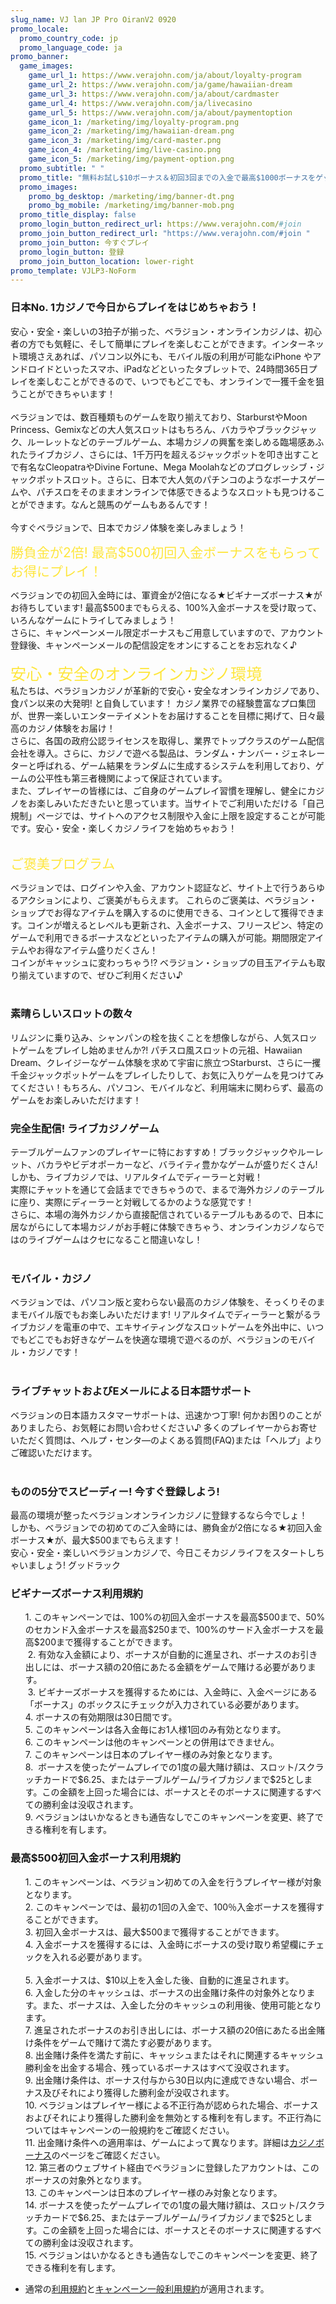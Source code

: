 ```yaml
---
slug_name: VJ lan JP Pro OiranV2 0920
promo_locale:
  promo_country_code: jp
  promo_language_code: ja
promo_banner:
  game_images:
    game_url_1: https://www.verajohn.com/ja/about/loyalty-program
    game_url_2: https://www.verajohn.com/ja/game/hawaiian-dream
    game_url_3: https://www.verajohn.com/ja/about/cardmaster
    game_url_4: https://www.verajohn.com/ja/livecasino
    game_url_5: https://www.verajohn.com/ja/about/paymentoption
    game_icon_1: /marketing/img/loyalty-program.png
    game_icon_2: /marketing/img/hawaiian-dream.png
    game_icon_3: /marketing/img/card-master.png
    game_icon_4: /marketing/img/live-casino.png
    game_icon_5: /marketing/img/payment-option.png
  promo_subtitle: " "
  promo_title: "無料お試し$10ボーナス＆初回3回までの入金で最高$1000ボーナスをゲット！ "
  promo_images:
    promo_bg_desktop: /marketing/img/banner-dt.png
    promo_bg_mobile: /marketing/img/banner-mob.png
  promo_title_display: false
  promo_login_button_redirect_url: https://www.verajohn.com/#join
  promo_join_button_redirect_url: "https://www.verajohn.com/#join "
  promo_join_button: 今すぐプレイ
  promo_login_button: 登録
  promo_join_button_location: lower-right
promo_template: VJLP3-NoForm
---
```

<section id="bf-usps" class="container">
   <div class="row">
      <div id="intro" class="col-12">
         <h3>日本No. 1カジノで今日からプレイをはじめちゃおう！</h3>
         <p>安心・安全・楽しいの3拍子が揃った、ベラジョン・オンラインカジノは、初心者の方でも気軽に、そして簡単にプレイを楽しむことができます。インターネット環境さえあれば、パソコン以外にも、モバイル版の利用が可能なiPhone やアンドロイドといったスマホ、iPadなどといったタブレットで、24時間365日プレイを楽しむことができるので、いつでもどこでも、オンラインで一獲千金を狙うことができちゃいます！<br><br>ベラジョンでは、数百種類ものゲームを取り揃えており、StarburstやMoon Princess、Gemixなどの大人気スロットはもちろん、バカラやブラックジャック、ルーレットなどのテーブルゲーム、本場カジノの興奮を楽しめる臨場感あふれたライブカジノ、さらには、1千万円を超えるジャックポットを叩き出すことで有名なCleopatraやDivine Fortune、Mega Moolahなどのプログレッシブ・ジャックポットスロット。さらに、日本で大人気のパチンコのようなボーナスゲームや、パチスロをそのままオンラインで体感できるようなスロットも見つけることができます。なんと競馬のゲームもあるんです！<br><br>今すぐベラジョンで、日本でカジノ体験を楽しみましょう！</p>
      </div>
      <div class="bf-separator col-12"></div>
      <div class="col-12 col-md-6">
         <span style="color: rgb(254, 230, 61); font-size: 1.5em;">勝負金が2倍! 最高$500初回入金ボーナスをもらってお得にプレイ！</span><br>
         <p><span style="font-family: -apple-system, BlinkMacSystemFont, &quot;Segoe UI&quot;, Roboto, Oxygen, Ubuntu, Cantarell, &quot;Fira Sans&quot;, &quot;Droid Sans&quot;, &quot;Helvetica Neue&quot;, sans-serif;">ベラジョンでの初回入金時には、軍資金が2倍になる★ビギナーズボーナス★がお待ちしています! 最高$500までもらえる、100%入金ボーナスを受け取って、いろんなゲームにトライしてみましょう！<br>さらに、キャンペーンメール限定ボーナスもご用意していますので、アカウント登録後、キャンペーンメールの配信設定をオンにすることをお忘れなく♪<br><br></span><span style="color: rgb(254, 230, 61); font-size: 1.8em;">安心・安全のオンラインカジノ環境</span><br>私たちは、ベラジョンカジノが革新的で安心・安全なオンラインカジノであり、食パン以来の大発明! と自負しています！ カジノ業界での経験豊富なプロ集団が、世界一楽しいエンターテイメントをお届けすることを目標に掲げて、日々最高のカジノ体験をお届け！<br>さらに、各国の政府公認ライセンスを取得し、業界でトップクラスのゲーム配信会社を導入。さらに、カジノで遊べる製品は、ランダム・ナンバー・ジェネレーターと呼ばれる、ゲーム結果をランダムに生成するシステムを利用しており、ゲームの公平性も第三者機関によって保証されています。<br>また、プレイヤーの皆様には、ご自身のゲームプレイ習慣を理解し、健全にカジノをお楽しみいただきたいと思っています。当サイトでご利用いただける「自己規制」ページでは、サイトへのアクセス制限や入金に上限を設定することが可能です。安心・安全・楽しくカジノライフを始めちゃおう！<br><br></p>
         <div><span style="color: rgb(254, 230, 61); font-size: 1.5em;">ご褒美プログラム</span><br></div>
         <p>ベラジョンでは、ログインや入金、アカウント認証など、サイト上で行うあらゆるアクションにより、ご褒美がもらえます。 これらのご褒美は、ベラジョン・ショップでお得なアイテムを購入するのに使用できる、コインとして獲得できます。コインが増えるとレベルも更新され、入金ボーナス、フリースピン、特定のゲームで利用できるボーナスなどといったアイテムの購入が可能。期間限定アイテムやお得なアイテム盛りだくさん！<br>コインがキャッシュに変わっちゃう!? ベラジョン・ショップの目玉アイテムも取り揃えていますので、ぜひご利用ください♪<br><br></p>
         <h3>素晴らしいスロットの数々</h3>
         <p>リムジンに乗り込み、シャンパンの栓を抜くことを想像しながら、人気スロットゲームをプレイし始めませんか?! パチスロ風スロットの元祖、Hawaiian Dream、クレイジーなゲーム体験を求めて宇宙に旅立つStarburst、さらに一攫千金ジャックポットゲームをプレイしたりして、お気に入りゲームを見つけてみてください！もちろん、パソコン、モバイルなど、利用端末に関わらず、最高のゲームをお楽しみいただけます！<br></p>
      </div>
      <div class="col-12 col-md-6">
         <h3>完全生配信! ライブカジノゲーム<br></h3>
         <p>テーブルゲームファンのプレイヤーに特におすすめ！ブラックジャックやルーレット、バカラやビデオポーカーなど、バライティ豊かなゲームが盛りだくさん! しかも、ライブカジノでは、リアルタイムでディーラーと対戦！<br>実際にチャットを通じて会話までできちゃうので、まるで海外カジノのテーブルに座り、実際にディーラーと対戦してるかのような感覚です！<br>さらに、本場の海外カジノから直接配信されているテーブルもあるので、日本に居ながらにして本場カジノがお手軽に体験できちゃう、オンラインカジノならではのライブゲームはクセになること間違いなし！<br><br></p>
         <h3>モバイル・カジノ</h3>
         <p>ベラジョンでは、パソコン版と変わらない最高のカジノ体験を、そっくりそのままモバイル版でもお楽しみいただけます! リアルタイムでディーラーと繋がるライブカジノを電車の中で、エキサイティングなスロットゲームを外出中に、いつでもどこでもお好きなゲームを快適な環境で遊べるのが、ベラジョンのモバイル・カジノです！<br><br></p>
         <h3>ライブチャットおよびEメールによる日本語サポート</h3>
         <p>ベラジョンの日本語カスタマーサポートは、迅速かつ丁寧! 何かお困りのことがありましたら、お気軽にお問い合わせください♪ 多くのプレイヤーからお寄せいただく質問は、ヘルプ・センタ―のよくある質問(FAQ)または「ヘルプ」よりご確認いただけます。<br><br></p>
         <h3>ものの5分でスピーディー! 今すぐ登録しよう!<br></h3>
         <p>最高の環境が整ったベラジョンオンラインカジノに登録するなら今でしょ！<br>しかも、ベラジョンでの初めてのご入金時には、勝負金が2倍になる★初回入金ボーナス★が、最大$500までもらえます！<br>安心・安全・楽しいベラジョンカジノで、今日こそカジノライフをスタートしちゃいましょう! グッドラック<br></p>
      </div>
   </div>
</section>
<section id="terms-anchor" class="container animated fadeIn"></section>
<div class="container-fluid pp">
   <div class="container">
      <div class="row">
         <div class="col-12">
            <div class="payment-providers"></div>
         </div>
      </div>
   </div>
</div>
<section id="terms" class="container">
   <div class="row">
      <div class="bf-separator col-12"></div>
      <div class="col-12">
         <h3>ビギナーズボーナス利用規約</h3>
         <ul>1. このキャンペーンでは、100%の初回入金ボーナスを最高$500まで、50%のセカンド入金ボーナスを最高$250まで、100%のサード入金ボーナスを最高$200まで獲得することができます。<br> 2. 有効な入金額により、ボーナスが自動的に進呈され、ボーナスのお引き出しには、ボーナス額の20倍にあたる金額をゲームで賭ける必要があります。<br> 3.&nbsp;ビギナーズボーナスを獲得するためには、入金時に、入金ページにある「ボーナス」のボックスにチェックが入力されている必要があります。&nbsp; <br>4. ボーナスの有効期限は30日間です。&nbsp; <br>5. このキャンペーンは各入金毎にお1人様1回のみ有効となります。&nbsp; <br>6. このキャンペーンは他のキャンペーンとの併用はできません。 <br>7. このキャンペーンは日本のプレイヤー様のみ対象となります。&nbsp; <br>8.&nbsp;&nbsp;ボーナスを使ったゲームプレイでの1度の最大賭け額は、スロット/スクラッチカードで$6.25、またはテーブルゲーム/ライブカジノまで$25とします。この金額を上回った場合には、ボーナスとそのボーナスに関連するすべての勝利金は没収されます。 <br>9. ベラジョンはいかなるときも通告なしでこのキャンペーンを変更、終了できる権利を有します。 </ul>
      </div>
   </div>
   <div class="bf-separator col-12"></div>
   <div class="col-12">
      <h3>最高$500初回入金ボーナス利用規約</h3>
      <ul>1. このキャンペーンは、ベラジョン初めての入金を行うプレイヤー様が対象となります。<br>2. このキャンペーンでは、最初の1回の入金で、100％入金ボーナスを獲得することができます。<br>3. 初回入金ボーナスは、最大$500まで獲得することができます。<br>4. 入金ボーナスを獲得するには、入金時にボーナスの受け取り希望欄にチェックを入れる必要があります。<br><br>5. 入金ボーナスは、$10以上を入金した後、自動的に進呈されます。<br>6. 入金した分のキャッシュは、ボーナスの出金賭け条件の対象外となります。また、ボーナスは、入金した分のキャッシュの利用後、使用可能となります。<br>7. 進呈されたボーナスのお引き出しには、ボーナス額の20倍にあたる出金賭け条件をゲームで賭けて満たす必要があります。<br>8. 出金賭け条件を満たす前に、キャッシュまたはそれに関連するキャッシュ勝利金を出金する場合、残っているボーナスはすべて没収されます。<br>9. 出金賭け条件は、ボーナス付与から30日以内に達成できない場合、ボーナス及びそれにより獲得した勝利金が没収されます。<br>10. ベラジョンはプレイヤー様による不正行為が認められた場合、ボーナスおよびそれにより獲得した勝利金を無効とする権利を有します。不正行為についてはキャンペーンの一般規約をご確認ください。<br>11. 出金賭け条件への適用率は、ゲームによって異なります。詳細は<a href="https://www.verajohn.com/ja/about/our-casino-bonuses" onclick="event.preventDefault()">カジノボーナス</a>のページをご確認ください。<br>12. 第三者のウェブサイト経由でベラジョンに登録したアカウントは、このボーナスの対象外となります。<br>13. このキャンペーンは日本のプレイヤー様のみ対象となります。<br>14. ボーナスを使ったゲームプレイでの1度の最大賭け額は、スロット/スクラッチカードで$6.25、またはテーブルゲーム/ライブカジノまで$25とします。この金額を上回った場合には、ボーナスとそのボーナスに関連するすべての勝利金は没収されます。<br>15. ベラジョンはいかなるときも通告なしでこのキャンペーンを変更、終了できる権利を有します。</ul>
   </div>
   <ul>
      <li>通常の<a href="https://verajohn.com/about/terms-and-conditions">利用規約</a>と<a href="https://verajohn.com/about/promotions-terms-and-conditions">キャンペーン一般利用規約</a>が適用されます。</li>
   </ul>
</section>